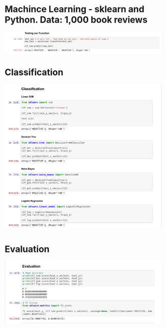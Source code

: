 # Machince Learning - sklearn and Python. Data: 1,000 book reviews

![Alt text](https://github.com/Hassan-Mallah/MachineLearningPy/blob/master/Screenshot.png)

# Classification

![Alt text](https://github.com/Hassan-Mallah/MachineLearningPy/blob/master/ScreenshotClassification.png)


# Evaluation

![Alt text](https://github.com/Hassan-Mallah/MachineLearningPy/blob/master/Evaluation.png)
